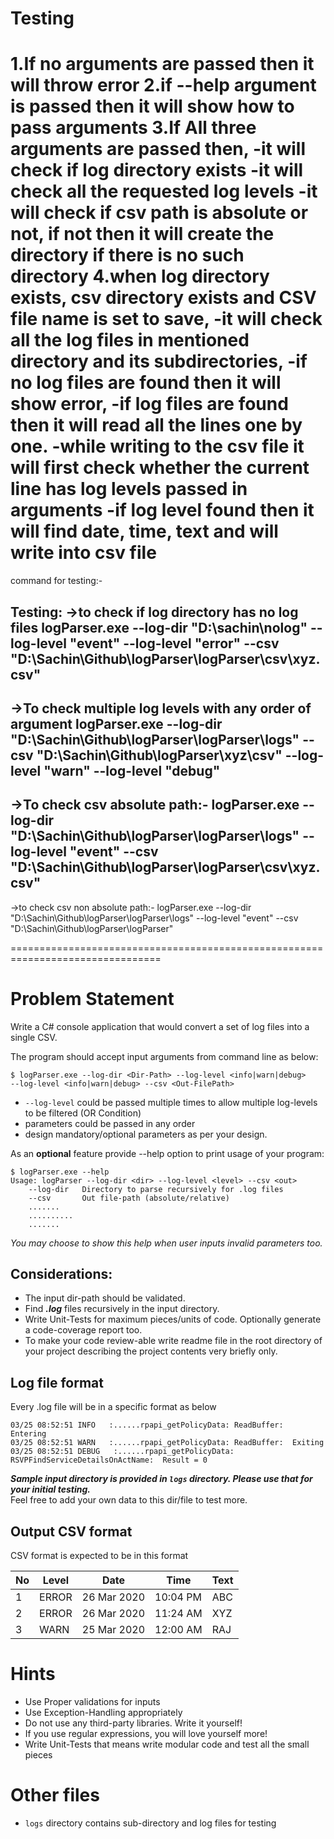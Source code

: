 # Testing

1.If no arguments are passed then it will throw error
2.if --help argument is passed then it will show how to pass arguments
3.If All three arguments are passed then,
  -it will check if log directory exists
  -it will check all the requested log levels 
  -it will check if csv path is absolute or not, if not then it will create the directory if there is no such directory
4.when log directory exists, csv directory exists and CSV file name is set to save,
  -it will check all the log files in mentioned directory and its subdirectories, 
  -if no log files are found then it will show error,
  -if log files are found then it will read all the lines one by one.
  -while writing to the csv file it will first check whether the current line has log levels passed in arguments
  -if log level found then it will find date, time, text and will write into csv file
========================
command for testing:-

Testing:
->to check if log directory has no log files
logParser.exe --log-dir "D:\sachin\nolog" --log-level "event" --log-level "error" --csv "D:\Sachin\Github\logParser\logParser\csv\xyz.csv"
--------------------------------------
->To check multiple log levels with any order of argument
logParser.exe --log-dir "D:\Sachin\Github\logParser\logParser\logs" --csv "D:\Sachin\Github\logParser\xyz\csv" --log-level "warn" --log-level "debug"
---------------------------------------
->To check csv absolute path:-
logParser.exe --log-dir "D:\Sachin\Github\logParser\logParser\logs" --log-level "event" --csv "D:\Sachin\Github\logParser\logParser\csv\xyz.csv"
---------------------------------------
->to check csv non absolute path:-
logParser.exe --log-dir "D:\Sachin\Github\logParser\logParser\logs" --log-level "event" --csv "D:\Sachin\Github\logParser\logParser"

================================================================================
# Problem Statement

Write a C# console application that would convert a set of log files into a
single CSV.  

The program should accept input arguments from command line as below:

```command
$ logParser.exe --log-dir <Dir-Path> --log-level <info|warn|debug>  
--log-level <info|warn|debug> --csv <Out-FilePath> 
```
- `--log-level` could be passed multiple times to allow multiple log-levels to be
  filtered (OR Condition)
- parameters could be passed in any order
- design mandatory/optional parameters as per your design.

As an **optional** feature provide --help option to print usage of your
program:  
``` help command
$ logParser.exe --help
Usage: logParser --log-dir <dir> --log-level <level> --csv <out>
    --log-dir   Directory to parse recursively for .log files
    --csv       Out file-path (absolute/relative)
    .......
    ..........
    .......

```  
_You may choose to show this help when user inputs invalid parameters too._

## Considerations:
- The input dir-path should be validated.
- Find ***.log***  files recursively in the input directory.
- Write Unit-Tests for maximum pieces/units of code. Optionally generate a
  code-coverage report too.
- To make your code review-able write readme file in the root directory of
  your project describing the project contents very briefly only.


## Log file format
Every .log file will be in a specific format as below
```
03/25 08:52:51 INFO   :......rpapi_getPolicyData: ReadBuffer:  Entering
03/25 08:52:51 WARN   :......rpapi_getPolicyData: ReadBuffer:  Exiting
03/25 08:52:51 DEBUG   :......rpapi_getPolicyData: RSVPFindServiceDetailsOnActName:  Result = 0
```
***Sample input directory is provided in `logs` directory. Please use that for your
initial testing.***    
Feel free to add your own data to this dir/file to test more.  


## Output CSV format

CSV format is expected to be in this format

| No | Level | Date        | Time     | Text |
|----|-------|-------------|----------|------|
| 1  | ERROR | 26 Mar 2020 | 10:04 PM | ABC  |
| 2  | ERROR | 26 Mar 2020 | 11:24 AM | XYZ  |
| 3  | WARN  | 25 Mar 2020 | 12:00 AM | RAJ  |


# Hints
- Use Proper validations for inputs
- Use Exception-Handling appropriately
- Do not use any third-party libraries. Write it yourself!
- If you use regular expressions, you will love yourself more!
- Write Unit-Tests that means write modular code and test all the small pieces

# Other files 
- `logs` directory contains sub-directory and log files for testing



